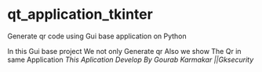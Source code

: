# qt_application_tkinter
Generate qr code using Gui base application on Python


In this Gui base project We not only Generate qr Also we show The Qr in same Application
*This Aplication Develop By Gourab Karmakar ||Gksecurity*